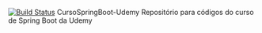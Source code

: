 [![Build Status](https://travis-ci.com/LuOtsuka/CursoSpringBoot-Udemy.svg?branch=master)](https://travis-ci.com/LuOtsuka/CursoSpringBoot-Udemy)
 CursoSpringBoot-Udemy
Repositório para códigos do curso de Spring Boot da Udemy
